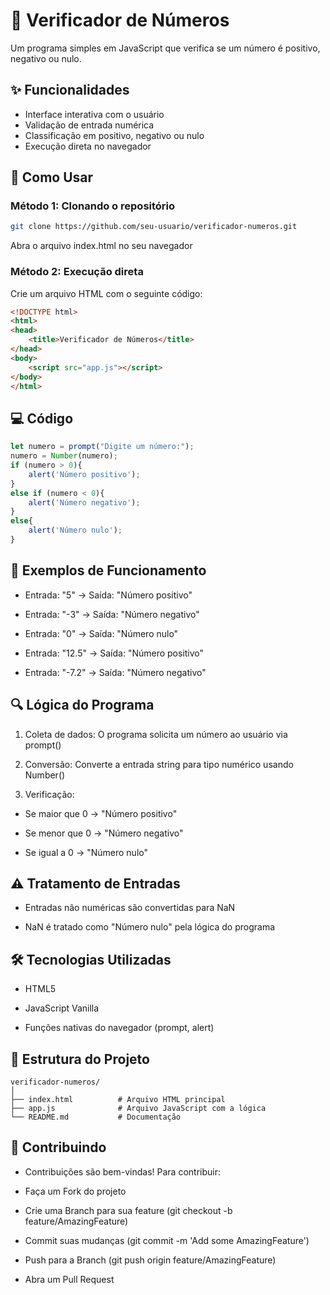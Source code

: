 # 🔢 Verificador de Números

Um programa simples em JavaScript que verifica se um número é positivo, negativo ou nulo.

## ✨ Funcionalidades

- Interface interativa com o usuário
- Validação de entrada numérica
- Classificação em positivo, negativo ou nulo
- Execução direta no navegador

## 🚀 Como Usar

### Método 1: Clonando o repositório
```bash
git clone https://github.com/seu-usuario/verificador-numeros.git
```
Abra o arquivo index.html no seu navegador

### Método 2: Execução direta

Crie um arquivo HTML com o seguinte código:

```html
<!DOCTYPE html>
<html>
<head>
    <title>Verificador de Números</title>
</head>
<body>
    <script src="app.js"></script>
</body>
</html>
```
## 💻 Código

```javascript
let numero = prompt("Digite um número:");
numero = Number(numero);
if (numero > 0){
    alert('Número positivo');
}
else if (numero < 0){
    alert('Número negativo');
}
else{
    alert('Número nulo');
}
```

## 🎯 Exemplos de Funcionamento
* Entrada: "5" → Saída: "Número positivo"

* Entrada: "-3" → Saída: "Número negativo"

* Entrada: "0" → Saída: "Número nulo"

* Entrada: "12.5" → Saída: "Número positivo"

* Entrada: "-7.2" → Saída: "Número negativo"

## 🔍 Lógica do Programa
1. Coleta de dados: O programa solicita um número ao usuário via prompt()

2. Conversão: Converte a entrada string para tipo numérico usando Number()

3. Verificação:

* Se maior que 0 → "Número positivo"

* Se menor que 0 → "Número negativo"

* Se igual a 0 → "Número nulo"

## ⚠️ Tratamento de Entradas
* Entradas não numéricas são convertidas para NaN

* NaN é tratado como "Número nulo" pela lógica do programa

## 🛠️ Tecnologias Utilizadas
* HTML5

* JavaScript Vanilla

* Funções nativas do navegador (prompt, alert)

## 📁 Estrutura do Projeto
```
verificador-numeros/
│
├── index.html          # Arquivo HTML principal
├── app.js              # Arquivo JavaScript com a lógica
└── README.md           # Documentação
```
## 🤝 Contribuindo
* Contribuições são bem-vindas! Para contribuir:

* Faça um Fork do projeto

* Crie uma Branch para sua feature (git checkout -b feature/AmazingFeature)

* Commit suas mudanças (git commit -m 'Add some AmazingFeature')

* Push para a Branch (git push origin feature/AmazingFeature)

* Abra um Pull Request

